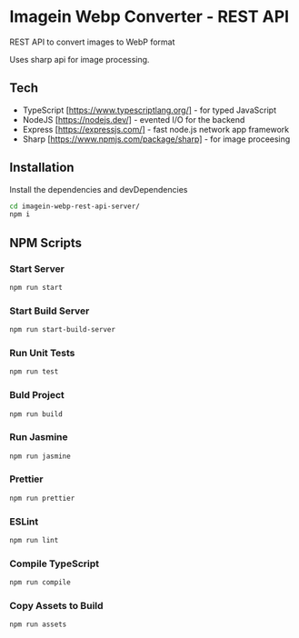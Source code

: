 # Imagein Webp Converter - REST API
REST API to convert images to WebP format

Uses sharp api for image processing.

## Tech

- TypeScript [https://www.typescriptlang.org/] - for typed JavaScript
- NodeJS [https://nodejs.dev/] - evented I/O for the backend
- Express [https://expressjs.com/] - fast node.js network app framework
- Sharp [https://www.npmjs.com/package/sharp] - for image proceesing

## Installation

Install the dependencies and devDependencies

```sh
cd imagein-webp-rest-api-server/
npm i
```
## NPM Scripts

### Start Server
```sh
npm run start
```

### Start Build Server
```sh
npm run start-build-server
```

### Run Unit Tests
```sh
npm run test
```

### Buld Project
```sh
npm run build
```

### Run Jasmine
```sh
npm run jasmine
```

### Prettier
```sh
npm run prettier
```

### ESLint
```sh
npm run lint
```

### Compile TypeScript
```sh
npm run compile
```

### Copy Assets to Build
```sh
npm run assets
```
